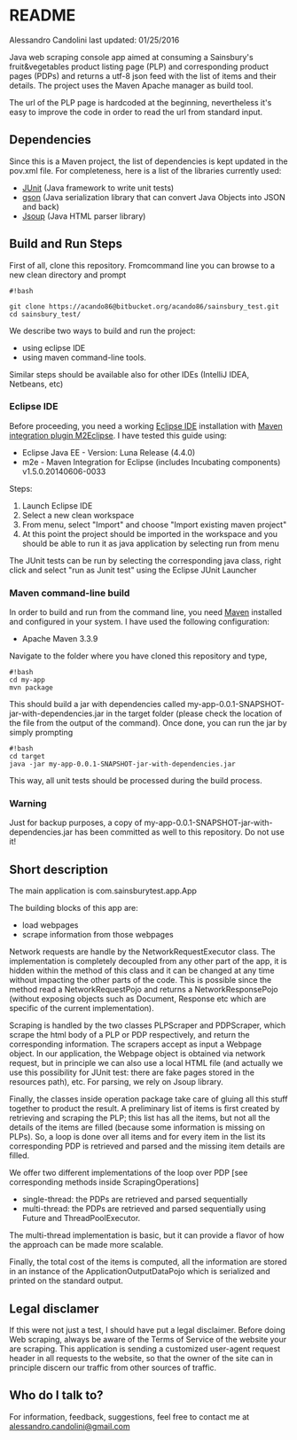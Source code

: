 # README #

Alessandro Candolini
last updated: 01/25/2016

Java web scraping console app aimed at consuming a Sainsbury's fruit&vegetables product listing page (PLP) and corresponding product pages (PDPs) and returns a utf-8 json feed with the list of items and their details. The project uses the Maven Apache manager as build tool.

The url of the PLP page is hardcoded at the beginning, nevertheless it's easy to improve the code in order to read the url from standard input.

## Dependencies ##

Since this is a Maven project, the list of dependencies is kept updated in the pov.xml file. 
For completeness, here is a list of the libraries currently used:

* [JUnit](http://junit.org/) (Java framework to write unit tests)
* [gson](https://github.com/google/gson)  (Java serialization library that can convert Java Objects into JSON and back)
* [Jsoup](http://jsoup.org/)  (Java HTML parser library)

## Build and Run Steps ##

First of all, clone this repository.
Fromcommand line you can browse to a new clean directory and prompt

```
#!bash

git clone https://acando86@bitbucket.org/acando86/sainsbury_test.git
cd sainsbury_test/
```


We describe two ways to build and run the project:

* using eclipse IDE
* using maven command-line tools.

Similar steps should be available also for other IDEs (IntelliJ IDEA, Netbeans, etc)

### Eclipse IDE ###

Before proceeding, you need a working [Eclipse IDE](https://eclipse.org/) installation with [Maven integration plugin M2Eclipse](http://www.eclipse.org/m2e/Maven). I have tested this guide using:

* Eclipse Java EE - Version: Luna Release (4.4.0)
* m2e - Maven Integration for Eclipse (includes Incubating components)	v1.5.0.20140606-0033

Steps:

1. Launch Eclipse IDE
1. Select a new clean workspace
1. From menu, select "Import" and choose "Import existing maven project"
1. At this point the project should be imported in the workspace and you should be able to run it as java application by selecting run from menu 

The JUnit tests can be run by selecting the corresponding java class, right click and select "run as Junit test" using the Eclipse JUnit Launcher 

### Maven command-line build ###

In order to build and run from the command line, you need [Maven](https://maven.apache.org/) installed and configured in your system.
I have used the following configuration:

* Apache Maven 3.3.9 

Navigate to the folder where you have cloned this repository and type, 
```
#!bash
cd my-app
mvn package
```

This should build a jar with dependencies called my-app-0.0.1-SNAPSHOT-jar-with-dependencies.jar in the target folder (please check the location of the file from the output of the command). 
Once done, you can run the jar by simply prompting 
```
#!bash
cd target
java -jar my-app-0.0.1-SNAPSHOT-jar-with-dependencies.jar

```

This way, all unit tests should be processed during the build process. 


### Warning ###

Just for backup purposes, a copy of my-app-0.0.1-SNAPSHOT-jar-with-dependencies.jar has been committed as well to this repository. Do not use it! 

## Short description ##

The main application is com.sainsburytest.app.App

The building blocks of this app are:

* load webpages
* scrape information from those webpages

Network requests are handle by the NetworkRequestExecutor class. 
The implementation is completely decoupled from any other part of the app, it is hidden within the method of this class and it can be changed at any time without impacting the other parts of the code.
This is possible since the method read a NetworkRequestPojo and returns a NetworkResponsePojo (without exposing objects such as Document, Response etc which are specific of the current implementation). 

Scraping is handled by the two classes PLPScraper and PDPScraper, which scrape the html body of a PLP or PDP respectively, and return the corresponding information. The scrapers accept as input a Webpage object.
In our application, the Webpage object is obtained via network request, but in principle we can also use a local HTML file (and actually we use this possibility for JUnit test: there are fake pages stored in the resources path), etc. For parsing, we rely on Jsoup library.



Finally, the classes inside operation package take care of gluing all this stuff together to product the result. A preliminary list of items is first created by retrieving and scraping the PLP; this list has all the items, but not all the details of the items are filled (because some information is missing on PLPs).
So, a loop is done over all items and for every item in the list its corresponding PDP is retrieved and parsed and the missing item details are filled.

We offer two different implementations of the loop over PDP [see corresponding methods inside ScrapingOperations]

* single-thread: the PDPs are retrieved and parsed sequentially
* multi-thread: the PDPs are retrieved and parsed sequentially using Future and ThreadPoolExecutor. 

The multi-thread implementation is basic, but it can provide a flavor of how the approach can be made more scalable. 

Finally, the total cost of the items is computed, all the information are stored in an instance of the ApplicationOutputDataPojo which is serialized and printed on the standard output.


## Legal disclamer ##

If this were not just a test, I should have put a legal disclaimer. Before doing Web scraping, always be aware of the Terms of Service of the website your are scraping. This application is sending a customized user-agent request header in all requests to the website, so that the owner of the site can in principle discern our traffic from other sources of traffic. 

## Who do I talk to? ##

For information, feedback, suggestions, feel free to contact me at alessandro.candolini@gmail.com